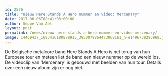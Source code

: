 ```yaml
---
id: 2576
title: "nieuw Here Stands A Hero nummer en video: Mercenary"
date: 2017-06-06T08:41:03+00:00
author: Seppe Van Ael
layout: post
permalink: /news/nieuw-here-stands-a-hero-nummer-en-video-mercenary/
image: 14469437_1693416180878915_3950079864473068161_n-e1496738293968.jpg
---
```

De Belgische metalcore band Here Stands A Hero is net terug van hun Europese tour en meteen liet de band een nieuw nummer op de wereld los. De videoclip van 'Mercenary' is gebouwd met beelden van hun tour. Details over een nieuw album zijn er nog niet.

&nbsp;